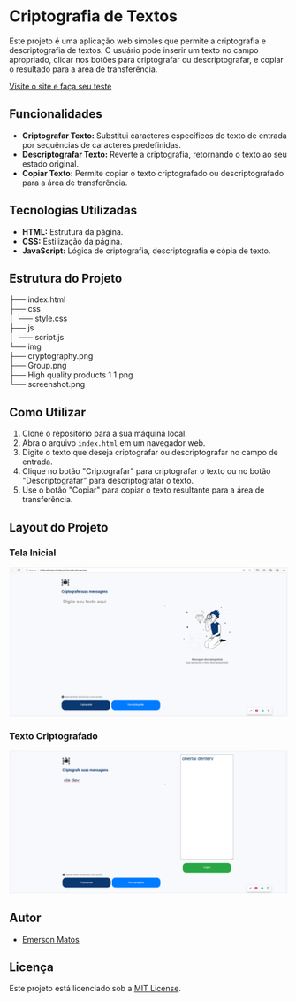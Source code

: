 # Criptografia de Textos

Este projeto é uma aplicação web simples que permite a criptografia e descriptografia de textos. O usuário pode inserir um texto no campo apropriado, clicar nos botões para criptografar ou descriptografar, e copiar o resultado para a área de transferência.

[Visite o site e faça seu teste](https://emersomds.github.io/)

## Funcionalidades

- **Criptografar Texto:** Substitui caracteres específicos do texto de entrada por sequências de caracteres predefinidas.
- **Descriptografar Texto:** Reverte a criptografia, retornando o texto ao seu estado original.
- **Copiar Texto:** Permite copiar o texto criptografado ou descriptografado para a área de transferência.

## Tecnologias Utilizadas

- **HTML:** Estrutura da página.
- **CSS:** Estilização da página.
- **JavaScript:** Lógica de criptografia, descriptografia e cópia de texto.

## Estrutura do Projeto
├── index.html <br>
├── css<br>
│ └── style.css <br>
├── js <br>
│ └── script.js <br>
└── img <br>
├── cryptography.png <br>
├── Group.png <br>
├── High quality products 1 1.png <br>
└── screenshot.png <br>

## Como Utilizar

1. Clone o repositório para a sua máquina local.
2. Abra o arquivo `index.html` em um navegador web.
3. Digite o texto que deseja criptografar ou descriptografar no campo de entrada.
4. Clique no botão "Criptografar" para criptografar o texto ou no botão "Descriptografar" para descriptografar o texto.
5. Use o botão "Copiar" para copiar o texto resultante para a área de transferência.

## Layout do Projeto

### Tela Inicial
![Tela Inicial](img/Screenshot.png)

### Texto Criptografado
![Texto Criptografado](img/Screenshot_1.png)


## Autor

- [Emerson Matos ](https://github.com/Emersomds/Challenge_Decodificad)

## Licença

Este projeto está licenciado sob a [MIT License](LICENSE).